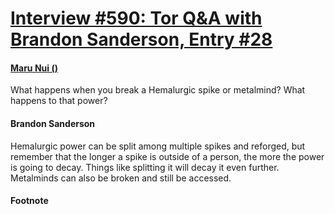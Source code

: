 # [Interview #590: Tor Q&A with Brandon Sanderson, Entry #28](https://www.theoryland.com/intvmain.php?i=590#28)

#### [Maru Nui ()](http://www.tor.com/blogs/2010/12/open-call-for-brandon-sanderson-questions#149097)

What happens when you break a Hemalurgic spike or metalmind? What happens to that power?

#### Brandon Sanderson

Hemalurgic power can be split among multiple spikes and reforged, but remember that the longer a spike is outside of a person, the more the power is going to decay. Things like splitting it will decay it even further. Metalminds can also be broken and still be accessed.

#### Footnote


